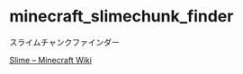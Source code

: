 # minecraft_slimechunk_finder
スライムチャンクファインダー

[Slime – Minecraft Wiki](https://minecraft.fandom.com/wiki/Slime#.22Slime_chunks.22)

